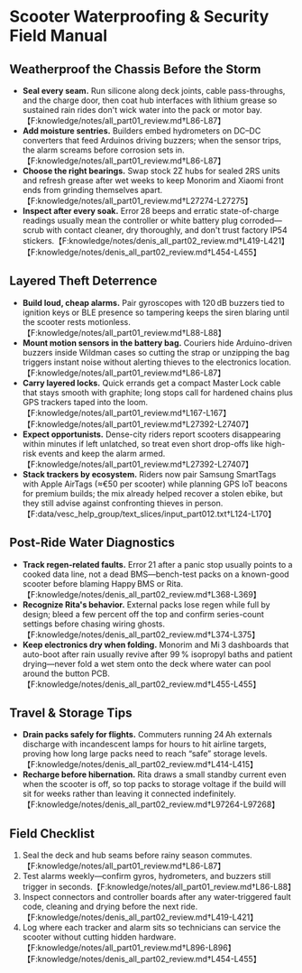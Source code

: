 # Scooter Waterproofing & Security Field Manual

## Weatherproof the Chassis Before the Storm
- **Seal every seam.** Run silicone along deck joints, cable pass-throughs, and the charge door, then coat hub interfaces with lithium grease so sustained rain rides don\'t wick water into the pack or motor bay.【F:knowledge/notes/all_part01_review.md†L86-L87】
- **Add moisture sentries.** Builders embed hydrometers on DC–DC converters that feed Arduinos driving buzzers; when the sensor trips, the alarm screams before corrosion sets in.【F:knowledge/notes/all_part01_review.md†L86-L87】
- **Choose the right bearings.** Swap stock 2Z hubs for sealed 2RS units and refresh grease after wet weeks to keep Monorim and Xiaomi front ends from grinding themselves apart.【F:knowledge/notes/all_part01_review.md†L27274-L27275】
- **Inspect after every soak.** Error 28 beeps and erratic state-of-charge readings usually mean the controller or white battery plug corroded—scrub with contact cleaner, dry thoroughly, and don\'t trust factory IP54 stickers.【F:knowledge/notes/denis_all_part02_review.md†L419-L421】【F:knowledge/notes/denis_all_part02_review.md†L454-L455】

## Layered Theft Deterrence
- **Build loud, cheap alarms.** Pair gyroscopes with 120 dB buzzers tied to ignition keys or BLE presence so tampering keeps the siren blaring until the scooter rests motionless.【F:knowledge/notes/all_part01_review.md†L88-L88】
- **Mount motion sensors in the battery bag.** Couriers hide Arduino-driven buzzers inside Wildman cases so cutting the strap or unzipping the bag triggers instant noise without alerting thieves to the electronics location.【F:knowledge/notes/all_part01_review.md†L86-L87】
- **Carry layered locks.** Quick errands get a compact Master Lock cable that stays smooth with graphite; long stops call for hardened chains plus GPS trackers taped into the loom.【F:knowledge/notes/all_part01_review.md†L167-L167】【F:knowledge/notes/all_part01_review.md†L27392-L27407】
- **Expect opportunists.** Dense-city riders report scooters disappearing within minutes if left unlatched, so treat even short drop-offs like high-risk events and keep the alarm armed.【F:knowledge/notes/all_part01_review.md†L27392-L27407】
- **Stack trackers by ecosystem.** Riders now pair Samsung SmartTags with Apple AirTags (≈€50 per scooter) while planning GPS IoT beacons for premium builds; the mix already helped recover a stolen ebike, but they still advise against confronting thieves in person.【F:data/vesc_help_group/text_slices/input_part012.txt†L124-L170】

## Post-Ride Water Diagnostics
- **Track regen-related faults.** Error 21 after a panic stop usually points to a cooked data line, not a dead BMS—bench-test packs on a known-good scooter before blaming Happy BMS or Rita.【F:knowledge/notes/denis_all_part02_review.md†L368-L369】
- **Recognize Rita\'s behavior.** External packs lose regen while full by design; bleed a few percent off the top and confirm series-count settings before chasing wiring ghosts.【F:knowledge/notes/denis_all_part02_review.md†L374-L375】
- **Keep electronics dry when folding.** Monorim and Mi 3 dashboards that auto-boot after rain usually revive after 99 % isopropyl baths and patient drying—never fold a wet stem onto the deck where water can pool around the button PCB.【F:knowledge/notes/denis_all_part02_review.md†L455-L455】

## Travel & Storage Tips
- **Drain packs safely for flights.** Commuters running 24 Ah externals discharge with incandescent lamps for hours to hit airline targets, proving how long large packs need to reach “safe” storage levels.【F:knowledge/notes/denis_all_part02_review.md†L414-L415】
- **Recharge before hibernation.** Rita draws a small standby current even when the scooter is off, so top packs to storage voltage if the build will sit for weeks rather than leaving it connected indefinitely.【F:knowledge/notes/denis_all_part02_review.md†L97264-L97268】

## Field Checklist
1. Seal the deck and hub seams before rainy season commutes.【F:knowledge/notes/all_part01_review.md†L86-L87】
2. Test alarms weekly—confirm gyros, hydrometers, and buzzers still trigger in seconds.【F:knowledge/notes/all_part01_review.md†L86-L88】
3. Inspect connectors and controller boards after any water-triggered fault code, cleaning and drying before the next ride.【F:knowledge/notes/denis_all_part02_review.md†L419-L421】
4. Log where each tracker and alarm sits so technicians can service the scooter without cutting hidden hardware.【F:knowledge/notes/all_part01_review.md†L896-L896】【F:knowledge/notes/denis_all_part02_review.md†L454-L455】
